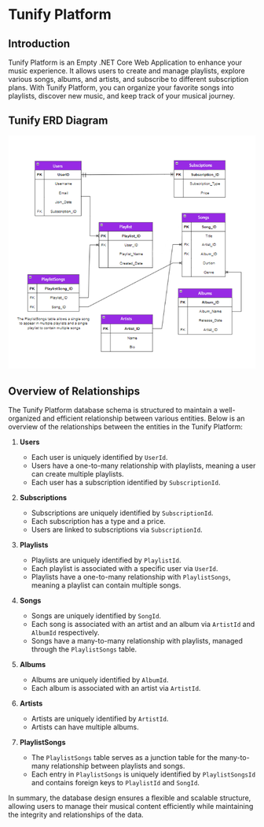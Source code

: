 # Tunify Platform

## Introduction

Tunify Platform is an Empty .NET Core Web Application to enhance your music experience. It allows users to create and manage playlists, explore various songs, albums, and artists, and subscribe to different subscription plans. With Tunify Platform, you can organize your favorite songs into playlists, discover new music, and keep track of your musical journey.
## Tunify ERD Diagram

![Tunify ERD Diagram](TunifyPlatform/Asstes/Tunify.png)

## Overview of Relationships

The Tunify Platform database schema is structured to maintain a well-organized and efficient relationship between various entities. Below is an overview of the relationships between the entities in the Tunify Platform:

1. **Users**
   - Each user is uniquely identified by `UserId`.
   - Users have a one-to-many relationship with playlists, meaning a user can create multiple playlists.
   - Each user has a subscription identified by `SubscriptionId`.

2. **Subscriptions**
   - Subscriptions are uniquely identified by `SubscriptionId`.
   - Each subscription has a type and a price.
   - Users are linked to subscriptions via `SubscriptionId`.

3. **Playlists**
   - Playlists are uniquely identified by `PlaylistId`.
   - Each playlist is associated with a specific user via `UserId`.
   - Playlists have a one-to-many relationship with `PlaylistSongs`, meaning a playlist can contain multiple songs.

4. **Songs**
   - Songs are uniquely identified by `SongId`.
   - Each song is associated with an artist and an album via `ArtistId` and `AlbumId` respectively.
   - Songs have a many-to-many relationship with playlists, managed through the `PlaylistSongs` table.

5. **Albums**
   - Albums are uniquely identified by `AlbumId`.
   - Each album is associated with an artist via `ArtistId`.

6. **Artists**
   - Artists are uniquely identified by `ArtistId`.
   - Artists can have multiple albums.

7. **PlaylistSongs**
   - The `PlaylistSongs` table serves as a junction table for the many-to-many relationship between playlists and songs.
   - Each entry in `PlaylistSongs` is uniquely identified by `PlaylistSongsId` and contains foreign keys to `PlaylistId` and `SongId`.

In summary, the database design ensures a flexible and scalable structure, allowing users to manage their musical content efficiently while maintaining the integrity and relationships of the data.
